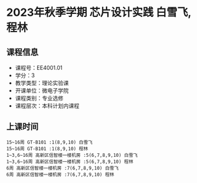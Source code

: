 # 2023年秋季学期 芯片设计实践 白雪飞, 程林






## 课程信息

- 课程号：EE4001.01
- 学分：3
- 教学类型：理论实验课
- 开课单位：微电子学院
- 课程类别：专业选修
- 课程层次：本科计划内课程

## 上课时间

```
15~16周 GT-B101 :1(8,9,10) 白雪飞
15~16周 GT-B101 :1(8,9,10) 程林
1~3,6~16周 高新区信智楼一楼机房 :5(6,7,8,9,10) 白雪飞
1~3,6~16周 高新区信智楼一楼机房 :5(6,7,8,9,10) 程林
6周 高新区信智楼一楼机房 :7(6,7,8,9,10) 白雪飞
6周 高新区信智楼一楼机房 :7(6,7,8,9,10) 程林
```

